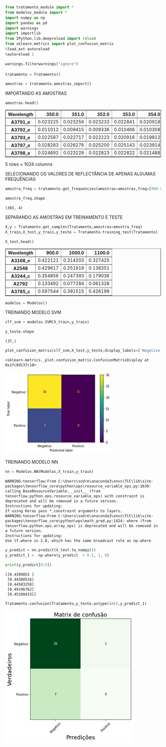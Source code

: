 ```python
from tratamento_module import *
from modelos_module import *
import numpy as np
import pandas as pd
import warnings
import importlib
from IPython.lib.deepreload import reload
from sklearn.metrics import plot_confusion_matrix
%load_ext autoreload
%autoreload 2

```


```python
warnings.filterwarnings("ignore")

tratamento = Tratamento()
```


```python
amostras = tratamento.amostras_import()

```

IMPORTANDO AS AMOSTRAS 


```python
amostras.head()
```




<div>
<style scoped>
    .dataframe tbody tr th:only-of-type {
        vertical-align: middle;
    }

    .dataframe tbody tr th {
        vertical-align: top;
    }

    .dataframe thead th {
        text-align: right;
    }
</style>
<table border="1" class="dataframe">
  <thead>
    <tr style="text-align: right;">
      <th>Wavelength</th>
      <th>350.0</th>
      <th>351.0</th>
      <th>352.0</th>
      <th>353.0</th>
      <th>354.0</th>
      <th>355.0</th>
      <th>356.0</th>
      <th>357.0</th>
      <th>358.0</th>
      <th>359.0</th>
      <th>...</th>
      <th>1364.0</th>
      <th>1365.0</th>
      <th>1366.0</th>
      <th>1367.0</th>
      <th>1368.0</th>
      <th>1369.0</th>
      <th>1370.0</th>
      <th>1371.0</th>
      <th>1372.0</th>
      <th>Diagnostico</th>
    </tr>
  </thead>
  <tbody>
    <tr>
      <th>A3791_e</th>
      <td>0.023225</td>
      <td>0.023256</td>
      <td>0.023233</td>
      <td>0.022841</td>
      <td>0.020918</td>
      <td>0.020383</td>
      <td>0.020697</td>
      <td>0.020925</td>
      <td>0.020588</td>
      <td>0.020506</td>
      <td>...</td>
      <td>0.005530</td>
      <td>0.005461</td>
      <td>0.005387</td>
      <td>0.005297</td>
      <td>0.005223</td>
      <td>0.005154</td>
      <td>0.005089</td>
      <td>0.005030</td>
      <td>0.004977</td>
      <td>Positivo</td>
    </tr>
    <tr>
      <th>A3792_e</th>
      <td>0.011012</td>
      <td>0.009415</td>
      <td>0.009336</td>
      <td>0.010466</td>
      <td>0.010308</td>
      <td>0.009649</td>
      <td>0.009095</td>
      <td>0.008971</td>
      <td>0.009065</td>
      <td>0.009404</td>
      <td>...</td>
      <td>0.002891</td>
      <td>0.002791</td>
      <td>0.002685</td>
      <td>0.002567</td>
      <td>0.002467</td>
      <td>0.002370</td>
      <td>0.002278</td>
      <td>0.002197</td>
      <td>0.002121</td>
      <td>Positivo</td>
    </tr>
    <tr>
      <th>A3793_e</th>
      <td>0.022587</td>
      <td>0.022717</td>
      <td>0.022223</td>
      <td>0.020916</td>
      <td>0.019812</td>
      <td>0.018976</td>
      <td>0.018413</td>
      <td>0.017999</td>
      <td>0.017348</td>
      <td>0.017177</td>
      <td>...</td>
      <td>0.004460</td>
      <td>0.004216</td>
      <td>0.003982</td>
      <td>0.003744</td>
      <td>0.003521</td>
      <td>0.003313</td>
      <td>0.003111</td>
      <td>0.002912</td>
      <td>0.002729</td>
      <td>Positivo</td>
    </tr>
    <tr>
      <th>A3797_e</th>
      <td>0.028283</td>
      <td>0.026276</td>
      <td>0.025200</td>
      <td>0.025143</td>
      <td>0.023914</td>
      <td>0.023573</td>
      <td>0.023126</td>
      <td>0.021963</td>
      <td>0.021399</td>
      <td>0.020641</td>
      <td>...</td>
      <td>0.003192</td>
      <td>0.003058</td>
      <td>0.002933</td>
      <td>0.002817</td>
      <td>0.002703</td>
      <td>0.002600</td>
      <td>0.002496</td>
      <td>0.002390</td>
      <td>0.002304</td>
      <td>Positivo</td>
    </tr>
    <tr>
      <th>A3798_e</th>
      <td>0.024692</td>
      <td>0.023229</td>
      <td>0.022823</td>
      <td>0.022822</td>
      <td>0.021488</td>
      <td>0.020784</td>
      <td>0.020383</td>
      <td>0.019904</td>
      <td>0.019754</td>
      <td>0.019565</td>
      <td>...</td>
      <td>0.004339</td>
      <td>0.004128</td>
      <td>0.003919</td>
      <td>0.003715</td>
      <td>0.003523</td>
      <td>0.003337</td>
      <td>0.003151</td>
      <td>0.002971</td>
      <td>0.002806</td>
      <td>Positivo</td>
    </tr>
  </tbody>
</table>
<p>5 rows × 1024 columns</p>
</div>



SELECIONANDO OS VALORES DE REFLECTÂNCIA DE APENAS ALGUMAS FREQUÊNCIAS


```python
amostra_freq = tratamento.get_frequencies(amostras=amostras,freq=[900.0,1000.0,1100.0,'Diagnostico'])        


```


```python
amostra_freq.shape
```




    (365, 4)



SEPARANDO AS AMOSTRAS EM TREINAMENTO E TESTE


```python
X,y = Tratamento.get_samples(Tratamento,amostras=amostra_freq)
X_train,X_test,y_train,y_teste = Tratamento.training_test(Tratamento)
```


```python
X_test.head()
```




<div>
<style scoped>
    .dataframe tbody tr th:only-of-type {
        vertical-align: middle;
    }

    .dataframe tbody tr th {
        vertical-align: top;
    }

    .dataframe thead th {
        text-align: right;
    }
</style>
<table border="1" class="dataframe">
  <thead>
    <tr style="text-align: right;">
      <th>Wavelength</th>
      <th>900.0</th>
      <th>1000.0</th>
      <th>1100.0</th>
    </tr>
  </thead>
  <tbody>
    <tr>
      <th>A3168_e</th>
      <td>0.422121</td>
      <td>0.314203</td>
      <td>0.327425</td>
    </tr>
    <tr>
      <th>A2548</th>
      <td>0.429617</td>
      <td>0.251919</td>
      <td>0.138351</td>
    </tr>
    <tr>
      <th>A3244_c</th>
      <td>0.354856</td>
      <td>0.247393</td>
      <td>0.179036</td>
    </tr>
    <tr>
      <th>A2792</th>
      <td>0.133492</td>
      <td>0.077284</td>
      <td>0.061328</td>
    </tr>
    <tr>
      <th>A3785_c</th>
      <td>0.597544</td>
      <td>0.391515</td>
      <td>0.426199</td>
    </tr>
  </tbody>
</table>
</div>




```python
modelos = Modelos()
```

TREINANDO MODELO SVM


```python
clf_svm = modelos.SVM(X_train,y_train)
```


```python
y_teste.shape
```




    (37,)




```python
plot_confusion_matrix(clf_svm,X_test,y_teste,display_labels=['Negativo','Positivo'])
```




    <sklearn.metrics._plot.confusion_matrix.ConfusionMatrixDisplay at 0x1fc8d137c18>




    
![png](README_files/README_15_1.png)
    


TREINANDO MODELO NN


```python
nn = Modelos.NN(Modelos,X_train,y_train)
```

    WARNING:tensorflow:From C:\Users\sodre\anaconda3\envs\TCC\lib\site-packages\tensorflow_core\python\ops\resource_variable_ops.py:1630: calling BaseResourceVariable.__init__ (from tensorflow.python.ops.resource_variable_ops) with constraint is deprecated and will be removed in a future version.
    Instructions for updating:
    If using Keras pass *_constraint arguments to layers.
    WARNING:tensorflow:From C:\Users\sodre\anaconda3\envs\TCC\lib\site-packages\tensorflow_core\python\ops\math_grad.py:1424: where (from tensorflow.python.ops.array_ops) is deprecated and will be removed in a future version.
    Instructions for updating:
    Use tf.where in 2.0, which has the same broadcast rule as np.where
    


```python
y_predict = nn.predict(X_test.to_numpy())
y_predict_1 =  np.where(y_predict  > 0.5, 1, 0)
```


```python
print(y_predict[0:5])
```

    [[0.4399853 ]
     [0.44380516]
     [0.44583258]
     [0.49196762]
     [0.45100433]]
    


```python
Tratamento.confusion(Tratamento,y_teste.astype(int),y_predict_1)
```


    
![png](README_files/README_20_0.png)
    

